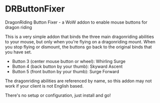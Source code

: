 # DRButtonFixer
DragonRiding Button Fixer - a WoW addon to enable mouse buttons for dragon riding

This is a very simple addon that binds the three main dragonriding abilities to your mouse, but only when you're flying on a dragonriding mount. When you stop flying or dismount, the buttons go back to the original binds that you have set.

* Button 3 (center mouse button or wheel): Whirling Surge
* Button 4 (back button by your thumb): Skyward Ascent
* Button 5 (front button by your thumb): Surge Forward

The dragonriding abilities are referenced by name, so this addon may not work if your client is not English based.

There's no setup or configuration, just install and go!
